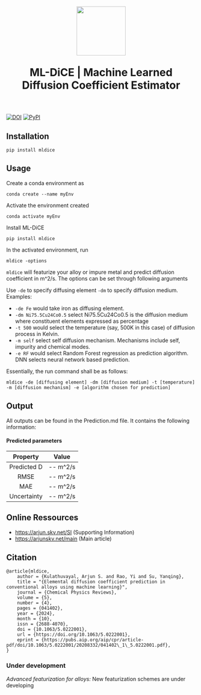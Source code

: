 <h1 align="center">
<img src="https://www.mzlab.co.in/frontend/img/team/logo_.svg" height="130">

ML-DiCE | Machine Learned Diffusion Coefficient Estimator
</h1>
<br>

[![DOI](https://zenodo.org/badge/DOI/10.1063/5.0222001)](https://doi.org/10.1063/5.0222001)
[![PyPI](https://img.shields.io/pypi/v/mldice/0.2.0)](https://pypi.org/project/mldice/)

## Installation

```
pip install mldice
```
## Usage

Create a conda environment as 

```
conda create --name myEnv
```
Activate the environment created
```
conda activate myEnv
```
Install ML-DiCE
```
pip install mldice
```
In the activated environment, run
```
mldice -options
```

`mldice` will featurize your alloy or impure metal and predict diffusion coefficient in m^2/s. The options can be set through following arguments

Use `-de` to specify diffusing element `-dm` to specify diffusion medium. Examples:

 * `-de Fe` would take iron as diffusing element.
 * `-dm Ni75.5Cu24Co0.5` select Ni75.5Cu24Co0.5 is the diffusion medium where constituent elements expressed as percentage 
 * `-t 500` would select the temperature (say, 500K in this case) of diffusion process in Kelvin.
 * `-m self` select self diffusion mechanism. Mechanisms include self, impurity and chemical modes. 
 * `-e RF` would select Random Forest regression as prediction algorithm. DNN selects neural network based prediction.

Essentially, the run command shall be as follows:
```
mldice -de [diffusing element] -dm [diffusion medium] -t [temperature] -m [diffusion mechanism] -e [algorithm chosen for prediction]
```


## Output

All outputs can be found in the Prediction.md file. It contains the following information:

#### Predicted parameters
|  Property   |    Value    |
|:-----------:|:-----------:|
| Predicted D | --    m^2/s |
|    RMSE     | --    m^2/s |
|     MAE     | --    m^2/s |
| Uncertainty | --    m^2/s |



## Online Ressources

* https://arjun.skv.net/SI (Supporting Information)
* https://arjunskv.net/main (Main article)


## Citation
```
@article{mldice,
    author = {Kulathuvayal, Arjun S. and Rao, Yi and Su, Yanqing},
    title = "{Elemental diffusion coefficient prediction in conventional alloys using machine learning}",
    journal = {Chemical Physics Reviews},
    volume = {5},
    number = {4},
    pages = {041402},
    year = {2024},
    month = {10},
    issn = {2688-4070},
    doi = {10.1063/5.0222001},
    url = {https://doi.org/10.1063/5.0222001},
    eprint = {https://pubs.aip.org/aip/cpr/article-pdf/doi/10.1063/5.0222001/20208332/041402\_1\_5.0222001.pdf},
}

```

### Under development

*Advanced featurization for alloys:* New featurization schemes are under developing

